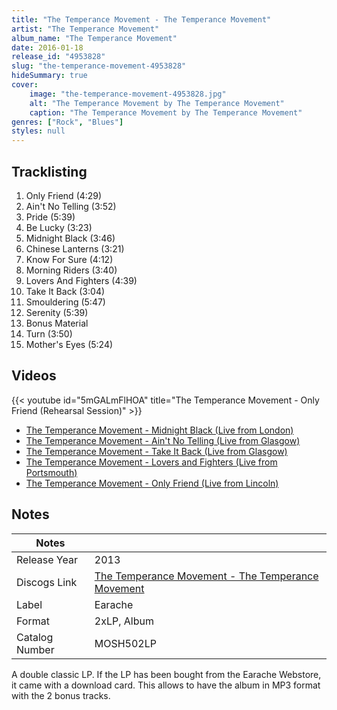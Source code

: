 ```yaml
---
title: "The Temperance Movement - The Temperance Movement"
artist: "The Temperance Movement"
album_name: "The Temperance Movement"
date: 2016-01-18
release_id: "4953828"
slug: "the-temperance-movement-4953828"
hideSummary: true
cover:
    image: "the-temperance-movement-4953828.jpg"
    alt: "The Temperance Movement by The Temperance Movement"
    caption: "The Temperance Movement by The Temperance Movement"
genres: ["Rock", "Blues"]
styles: null
---
```


## Tracklisting
1. Only Friend (4:29)
2. Ain't No Telling (3:52)
3. Pride (5:39)
4. Be Lucky (3:23)
5. Midnight Black (3:46)
6. Chinese Lanterns (3:21)
7. Know For Sure (4:12)
8. Morning Riders (3:40)
9. Lovers And Fighters (4:39)
10. Take It Back (3:04)
11. Smouldering (5:47)
12. Serenity (5:39)
13. Bonus Material
14. Turn (3:50)
15. Mother's Eyes (5:24)

## Videos
{{< youtube id="5mGALmFlHOA" title="The Temperance Movement - Only Friend (Rehearsal Session)" >}}
- [The Temperance Movement - Midnight Black (Live from London)](https://www.youtube.com/watch?v=5f3GShdQxnY)
- [The Temperance Movement - Ain't No Telling (Live from Glasgow)](https://www.youtube.com/watch?v=ykap4ysw9xQ)
- [The Temperance Movement - Take It Back (Live from Glasgow)](https://www.youtube.com/watch?v=p-YJaKnZGjA)
- [The Temperance Movement - Lovers and Fighters (Live from Portsmouth)](https://www.youtube.com/watch?v=TXnYc7Dnexg)
- [The Temperance Movement - Only Friend (Live from Lincoln)](https://www.youtube.com/watch?v=nyexfGdS6BM)


## Notes

| Notes          |             |
| ---------------| ----------- |
| Release Year   | 2013 |
| Discogs Link   | [The Temperance Movement - The Temperance Movement](https://www.discogs.com/release/4953828-The-Temperance-Movement-The-Temperance-Movement) |
| Label          | Earache |
| Format         | 2xLP, Album |
| Catalog Number | MOSH502LP |

A double classic LP. If the LP has been bought from the Earache Webstore, it came with a download card. This allows to have the album in MP3 format with the 2 bonus tracks.

